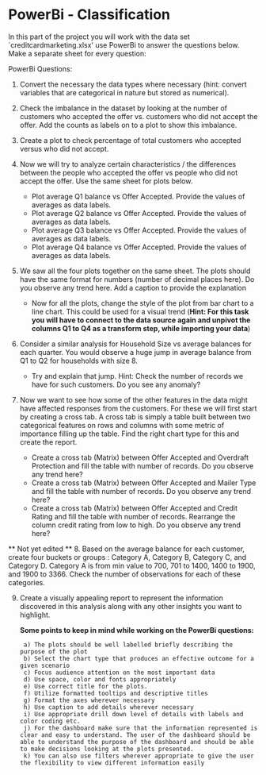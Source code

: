 # PowerBi - Classification

In this part of the project you will work with the data set `creditcardmarketing.xlsx' use PowerBi to answer the questions below. Make a separate sheet for every question: 

PowerBi Questions:

1. Convert the necessary the data types where necessary (hint: convert variables that are categorical in nature but stored as numerical). 
2. Check the imbalance in the dataset by looking at the number of customers who accepted the offer vs. customers who did not accept the offer. Add the counts as labels on to a plot to show this imbalance. 

3. Create a plot to check percentage of total customers who accepted versus who did not accept.

4. Now we will try to analyze certain characteristics / the differences between the people who accepted the offer vs people who did not accept the offer. Use the same sheet for plots below.
    * Plot average Q1 balance vs Offer Accepted. Provide the values of averages as data labels.
    * Plot average Q2 balance vs Offer Accepted. Provide the values of averages as data labels.
    * Plot average Q3 balance vs Offer Accepted. Provide the values of averages as data labels.
    * Plot average Q4 balance vs Offer Accepted. Provide the values of averages as data labels.

5. We saw all the four plots together on the same sheet. The plots should have the same format for numbers (number of decimal places here). Do you observe any trend here. Add a caption to provide the explanation
    * Now for all the plots, change the style of the plot from bar chart to a line chart. This could be used for a visual trend (**Hint: For this task you will have to connect to the data source again and unpivot the columns Q1 to Q4 as a transform step, while importing your data**)

6. Consider a similar analysis for Household Size vs average balances for each quarter. You would observe a huge jump in average balance from Q1 to Q2 for households with size 8. 
    * Try and explain that jump. Hint: Check the number of records we have for such customers. Do you see any anomaly?

7. Now we want to see how some of the other features in the data might have affected responses from the customers. For these we will first start by creating a cross tab. A cross tab is simply a table built between two categorical features on rows and columns with some metric of importance filling up the table. Find the right chart type for this and create the report. 
    * Create a cross tab (Matrix) between Offer Accepted and Overdraft Protection and fill the table with number of records. Do you observe any trend here?
    * Create a cross tab (Matrix) between Offer Accepted and Mailer Type and fill the table with number of records. Do you observe any trend here?
    * Create a cross tab (Matrix) between Offer Accepted and Credit Rating and fill the table with number of records. Rearrange the column credit rating from low to high. Do you observe any trend here?

** Not yet edited ** 
8. Based on the average balance for each customer, create four buckets or groups : Category A, Category B, Category C, and Category D. Category A is from min value to 700, 701 to 1400, 1400 to 1900, and 1900 to 3366. Check the number of observations for each of these categories.

9. Create a visually appealing report to represent the information discovered in this analysis along with any other insights you want to highlight. 



   **Some points to keep in mind while working on the PowerBi questions:**
   
        a) The plots should be well labelled briefly describing the purpose of the plot
        b) Select the chart type that produces an effective outcome for a given scenario
        c) Focus audience attention on the most important data
        d) Use space, color and fonts appropriately
        e) Use correct title for the plots.
        f) Utilize formatted tooltips and descriptive titles
        g) Format the axes wherever necessary
        h) Use caption to add details wherever necessary
        i) Use appropriate drill down level of details with labels and color coding etc.
        j) For the dashboard make sure that the information represented is clear and easy to understand. The user of the dashboard should be able to understand the purpose of the dashboard and should be able to make decisions looking at the plots presented.
        k) You can also use filters wherever appropriate to give the user the flexibility to view different information easily

